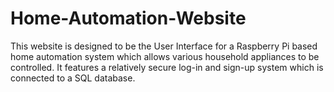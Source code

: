 # Home-Automation-Website
This website is designed to be the User Interface for a Raspberry Pi based home automation system which allows various household appliances to be controlled.
It features a relatively secure log-in and sign-up system which is connected to a SQL database.
